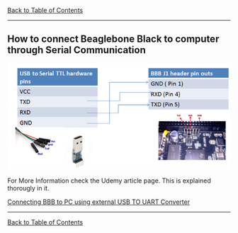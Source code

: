 [Back to Table of Contents](../Notes.md)
***

## How to connect Beaglebone Black to computer through Serial Communication

![Serial Connection Diagram of BBB through UART](../Images/SerialConnectionDiagram.png)

For More Information check the Udemy article page. This is explained thorougly in it.

[Connecting BBB to PC using external USB TO UART Converter](https://www.udemy.com/course/embedded-linux-step-by-step-using-beaglebone/learn/lecture/7243976#overview)

***

[Back to Table of Contents](../Notes.md)

